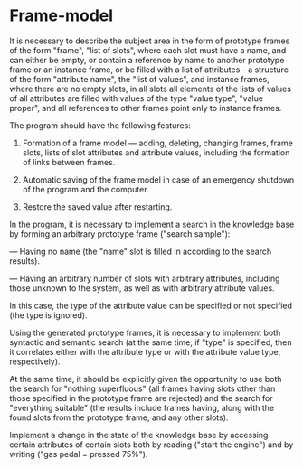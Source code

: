 # Frame-model

It is necessary to describe the subject area in the form of prototype frames of the form "frame", "list of slots", where each slot must have a name, and can either be empty, or contain a reference by name to another prototype frame or an instance frame, or be filled with a list of attributes - a structure of the form "attribute name", the "list of values", and instance frames, where there are no empty slots, in all slots all elements of the lists of values of all attributes are filled with values of the type "value type", "value proper", and all references to other frames point only to instance frames.

The program should have the following features:

1) Formation of a frame model — adding, deleting, changing frames, frame slots, lists of slot attributes and attribute values, including the formation of links between frames.

2) Automatic saving of the frame model in case of an emergency shutdown of the program and the computer.

3) Restore the saved value after restarting.

In the program, it is necessary to implement a search in the knowledge base by forming an arbitrary prototype frame ("search sample"):

— Having no name (the "name" slot is filled in according to the search results).

— Having an arbitrary number of slots with arbitrary attributes, including those unknown to the system, as well as with arbitrary attribute values.

In this case, the type of the attribute value can be specified or not specified (the type is ignored).

Using the generated prototype frames, it is necessary to implement both syntactic and semantic search (at the same time, if "type" is specified, then it correlates either with the attribute type or with the attribute value type, respectively).

At the same time, it should be explicitly given the opportunity to use both the search for "nothing superfluous" (all frames having slots other than those specified in the prototype frame are rejected) and the search for "everything suitable" (the results include frames having, along with the found slots from the prototype frame, and any other slots).

Implement a change in the state of the knowledge base by accessing certain attributes of certain slots both by reading ("start the engine") and by writing ("gas pedal = pressed 75%").
